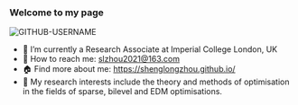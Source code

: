 ### Welcome to my page 
<p align="left"> <img src="https://komarev.com/ghpvc/?username=GITHUB-USERNAME&label=Profile%20views&color=ce9927&style=flat" alt="GITHUB-USERNAME" /> </p>
 
- 🔭 I’m currently a Research Associate at Imperial College London, UK
- :email: How to reach me: slzhou2021@163.com
- :house: Find more about me: https://shenglongzhou.github.io/
- 🌱 My research interests include the theory and methods of optimisation in the fields of sparse, bilevel and EDM optimisations.


<!--
- 😄 Pronouns: ...
- ⚡ Fun fact: ...
- 👯 I’m looking to collaborate on ...
- 🤔 I’m looking for help with ...
- 💬 Ask me about ...
-->


